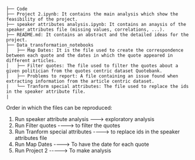 ```console

├── Code
├── Project 2.ipynb: It contains the main analysis which show the feasibility of the project.
├── speaker attributes analysis.ipynb: It contains an anaysis of the speaker_attributes file (missing values, correlations, ...).
├── README.md: It contains an abstract and the detailed ideas for the project.
├── Data_transformation_notebooks
│   ├── Map Dates: It is the file used to create the correspondence between each quote and the dates in which the quote appeared in different articles.
│   ├── Filter quotes: The file used to filter the quotes about a given politician from the quotes centric dataset Quotebank.
|   ├── Problems to report: A file containing an issue found when extracting information from the article centric dataset.
|   └── Tranform special attributes: The file used to replace the ids in the speaker attribute file.
|   
```

Order in which the files can be reproduced:
1) Run speaker attribute analysis ---> exploratory analysis
2) Run Filter quotes ----> to filter the quotes
3) Run Tranform special attributes ----> to replace ids in the speaker attributes file
4) Run Map Dates ----> To have the date for each quote 
5) Run Project 2 -----> To make analysis
